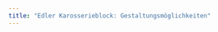 ```yaml
---
title: "Edler Karosserieblock: Gestaltungsmöglichkeiten"
---
```


<PatternOptions pattern='noble' />
